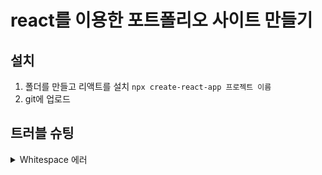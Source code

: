 # react를 이용한 포트폴리오 사이트 만들기

## 설치
1. 폴더를 만들고 리액트를 설치 `npx create-react-app 프로젝트 이름`
2. git에 업로드


## 트러블 슈팅
<details>
<summary>Whitespace 에러</summary>
유닉스 시스템에서는 한 줄의 끝이 LF(Line Feed)로 이루어지는 반면,   
윈도우에서는 줄 하나가 CR(Carriage Return)와 LF(Line Feed), 즉 CRLF로   이루어지는데, Git이 이 둘 중 어느 쪽을 선택할지 혼란이 온 것이다.   

해결방법   
`git config --global core.autocrlf true // 시스템 전체에 적용`   
`git config core.autocrlf true // 해당 프로젝트에만 적용`   

에러 메시지 끄기
`git config --global core.safecrlf false`
</details>
